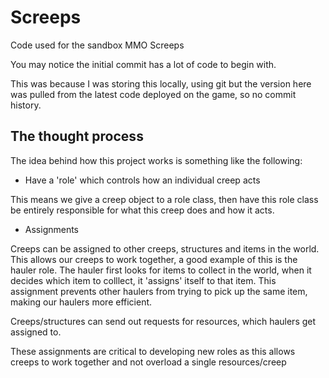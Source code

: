 # Screeps

Code used for the sandbox MMO Screeps

You may notice the initial commit has a lot of code to begin with.

This was because I was storing this locally, using git but the version here
was pulled from the latest code deployed on the game, so no commit history.

## The thought process

The idea behind how this project works is something like the following:

- Have a 'role' which controls how an individual creep acts

This means we give a creep object to a role class, then have this role class
be entirely responsible for what this creep does and how it acts.

- Assignments

Creeps can be assigned to other creeps, structures and items in the world.
This allows our creeps to work together, a good example of this is the hauler role.
The hauler first looks for items to collect in the world, when it decides which item
to colllect, it 'assigns' itself to that item. This assignment prevents other haulers
from trying to pick up the same item, making our haulers more efficient.

Creeps/structures can send out requests for resources, which haulers get assigned to.

These assignments are critical to developing new roles as this allows creeps to work
together and not overload a single resources/creep
